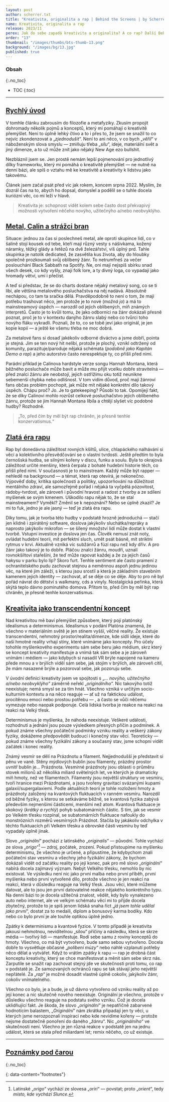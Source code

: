 ```yaml
---
layout: post
author: scherrer.txt
title: "Kreativita, originalita a rap | Behind the Screens | by Scherrer.txt"
name: Kreativita, originalita a rap
release: 2023/11
perex: Jak do sebe zapadá kreativita a originalita? A co rap? Další Behind the Screens! Držte si klobouky, we are going metaphysical!
order: "13"
thumbnail: "/images/thumbs/bts-thumb-13.png"
background: "/images/bg/13.jpg"
published: true
---
```


### Obsah
{:.no_toc}

* TOC
{:toc}

---

## [Rychlý úvod](#obsah)
V tomhle článku zabrousím do filozofie a metafyziky. Zkusím propojit dohromady několik pojmů a konceptů, který mi pomáhají o kreativitě přemýšlet. Není to úplně lehký čtivo a to i přes to, že jsem se snažil to co nejvíc zkondenzovat a „_zjednodušit_“. Není to ani něco, v co bych „_věřil_“ v náboženským slova smyslu — zmiňuju třeba „_sílu_“, ideje, materiální svět a jiný dimenze, a to už může znít jako nějaký New Age ezo bullshit.

Nezbláznil jsem se. Jen prostě nemám lepší pojmenování pro jednotlivý dílky frameworku, který mi pomáhá o kreativitě přemýšlet — ne nutně na denní bázi, ale spíš o vztahu mě ke kreativitě a kreativity k lidstvu jako takovému.

Článek jsem začal psát před víc jak rokem, koncem srpna 2022. Myslím, že dozrál čas na to, abych ho dopsal, domyslel a podělil se o tuhle docela kuriózní věc, co mi leží v hlavě.

> Kreativita je: schopnost vidět kolem sebe často dost překvapivý možnosti vytvoření něčeho novýho, užitečnýho a/nebo neobvyklýho.

## [Metal, Calin a strážci bran](#obsah)
Situace: jednou za čas si poslechneš metal, ale oproti skupince lidí, co v šalině stojí kousek od tebe, kteří mají různý vesty s nášivkama, kožený náramky, těžký glády a řetězů na dvě železářství, víš úplný prd. Tahle skupinka je natolik dedicated, že zasvětila kus života, aby do hloubky společně prozkoumali svůj oblíbený žánr. To netrumfneš za večer poslouchání Black Sabbath na Spotify. Ne, oni mají nejspíš sbírku snad všech desek, co kdy vyšly, znají folk lore, a ty divný loga, co vypadají jako hromady větví, umí i přečíst.

A teď si představ, že se do charts dostane nějaký metalový song, co se ti líbí, ale většina metalového posluchačstva na něj nadává. Absolutně nechápou, co tam ta sračka dělá. Pravděpodobně to není o tom, že mají potřebu trashovat něco, jen protože je to nové (_možná jo_) a má to mainstreamový úspěch — narozdíl od jejich oblíbených, míň známých interpretů. Často je to kvůli tomu, že jako odborníci na žánr dokázali přesně poznat, proč je to v kontextu danýho žánru slabý nebo co tvůrci toho novýho fláku vykradli. Poznali, že to, co se tobě jeví jako originál, je jen kopie kopií — a ještě ke všemu třeba ne moc dobrá.

Za metalové fans si dosaď jakékoliv odborné diváctvo a jsme dobří, pointa je stejná. Jim se ten nový hit nelíbí, protože je plochý, vznikl odtržený od komunity, parazituje/paroduje nějaká schémata (_podobně jako Kapitán Demo a rap_) a jeho autorstvo často nerespektuje ty, co přišli před nimi.

Parádní příklad je Calinova hardstyle verze songu Hannah Montana, která běžného posluchače může bavit a může mu přijít vcelku dobře stravitelná — před znalci žánru ale neobstojí, jejich ostřížímu oku totiž neunikne sebemenší chybka nebo odlišnost. V tom vidím důvod, proč mají žánroví fans občas problém pochopit, jak může mít nějaké konkrétní dílo takový úspěch. Chápu proč? Jo. Je to gatekeeping? Působí to tak. Opomíjejí fakt, že se díky Calinovi mohlo rozrůst celkové posluchačstvo jejich oblíbeného žánru, protože se jim Hannah Montana líbila a chtějí slyšet víc podobné hudby? Rozhodně.

> „To, před čím by měl být rap chráněn, je přesně tenhle konzervatismus.“

## [Zlatá éra rapu](#obsah)
Rap byl donedávna záležitost rovných kšiltů, ulice, chlapáckého nalhávání si věcí a kolektivního přesvědčování se o vlastní tvrdosti. Ještě předtím to byla černošská hudba, se silnými kořeny v discu, funku a soulu. Byla to okrajová záležitost určité menšiny, která čerpala z bohaté hudební historie těch, co přišli před nimi. V současnosti je to mainstream. Každý může být rapper — nehledě na background — a témat, která rap otevírá, je nekonečno. Výpověď doby, kritika společnosti a politiky, upozorňování na důležitost mentálního zdraví, ale samozřejmě pořád i nějaká ta vyčpělá pózovitost, rádoby-tvrdost, ale zároveň i původní hravost a radost z tvorby a ze sdílení myšlenek se svým kmenem. Uškodilo rapu nějak to, že se stal mainstreamem? Vyměkl? Změnil se k nepoznání? Nebo se úplně zkazil? Je mi to fuk, jedno je ale jasný — teď je zlatá éra rapu.

Díky tomu, jak je tvorba této hudby v podstatě hrozně jednoduchá — stačí jen klidně i zpirátěný software, doslova jakýkoliv sluchátka/repráky a naprosto jakýkoliv mikrofon — se šílený množství lidí může dostat k vlastní tvorbě. Vstupní investice je doslova jen čas. Člověk nemusí znát noty, ovládat hudební teorii, mít perfektní sluch, umět psát básně, mít striktní rytmus v krvi. Aktuálně vzniká víc subžánrů a fúzí rapu než kdy dřív. A pro žánr jako takový je to dobře. Pláčou znalci žánru, moudří, uznalí rovnokšiltoví stařešíni, že teď může rapovat každej a že za jejich časů hakysu v parku bylo líp? Skoro furt. Tenhle sentiment ale často pramení z ochranitelského pudu zachovat stejnou a neměnnou aspoň jednu jedinou věc, na které jim záleží, s kterou jsou srostlí a která je základním stavebním kamenem jejich identity — zachovat, ať se děje co se děje. Aby to pro ně byl pořád návrat do dětství s walkmany, cds a vinyly. Nostalgická peřinka, která skýtá teplo dávno pominutého domova. Přitom to, před čím by měl být rap chráněn, je přesně tenhle konzervatismus.

## [Kreativita jako transcendentní koncept](#obsah)
Nad kreativitou mě baví přemýšlet způsobem, který pojí platónský idealismus a determinismus.
Idealismus v podání Platóna znamená, že všechno v materiálním světě je jen stínem vyšší, věčné reality. Že existuje transcendentní, nehmotný prostor/realita/dimenze, kde sídlí ideje, které do naší hmotné reality vrhají stíny, které vnímáme jako koncepty. Pro účely tohohle myšlenkového experimentu sám sebe beru jako médium, skrz který se koncept kreativity manifestuje a vnímá tak sám sebe a je zároveň vnímám i médiem — jako kdybych si nasadil VR brýle napojené na kameru přede mnou a v brýlích viděl sám sebe, jak stojím v brýlích, ale zároveň cítil, že mám nasazené brýle a pozoroval sebe, jak pozoruju sebe.

V úvodní definici kreativity jsem ve spojitosti s „_… novýho, užitečnýho a/nebo neobvyklýho_“ záměrně neřekl „_originálního_“. Nic takovýho totiž neexistuje; nemá smysl se za tím hnát. Všechno vzniká v určitým socio-kulturním kontextu a na něco reaguje — ať už na faktickou událost, procítěnou emoci nebo prostou potřebu — , a často se vůči něčemu vymezuje nebo naopak podporuje. Celá lidská tvorba je reakce na reakci na reakci na Velký třesk.

Determinismus je myšlenka, že náhoda neexistuje. Veškeré události, rozhodnutí a jednání jsou pouze výsledkem přesných příčin a podmínek. A pokud známe všechny počáteční podmínky vzniku reality a veškerý zákony fyziky, dokážeme předpovědět budoucí i konečný stav věcí. Teoreticky — pokud známe všechny fyzikální zákony a současný stav, jsme schopni vidět začátek i konec reality.

Známý vesmír se dělí na Prázdnotu a filament. Nejjednodušší je představit si pěnu ve vaně. Stěny mýdlových bublin jsou filamenty, prázdný prostor uvnitř bublin je… Prázdnota. Vesmírné prázdnoty jsou oblasti o průměru stovek milionů až několika miliard světelných let, ve kterých je dramaticky míň hmoty, než ve filamentech. Filamenty jsou největší struktury ve vesmíru, tvoří hranice mezi Prázdnotami, a jsou tvořeny gravitací svázanými kupami galaxií/supergalaxiemi. Podle aktuálních teorií je tohle rozložení hmoty a prázdnoty založený na kvantových fluktuacích v ranném vesmíru. Narozdíl od běžné fyziky, s kterou se setkáváme běžně, se kvantová fyzika zabývá především nejmenšími částicemi, menšími než atom. Kvantová fluktuace je skokový (_krátký a rychlý_) pohyb subatomárních částic. S tím, jak se vesmír po Velkém třesku rozpínal, se subatomárních fluktuace nafoukly do monstrózních rozměrů vesmírných Prázdnot. Stačila by jakákoliv odchylka v těchto fluktuacích při Velkém třesku a obrovské části vesmíru by teď vypadaly úplně jinak.

Slovo „_originální_“ pochází z latinského „_originalis_“ — původní. Tohle vychází ze slova „_origo_“[^1] — zdroj, počátek, zrození. Pokud přistoupíme na myšlenku determinismu, že všechno je určené, a připustíme, že kdybychom znali počáteční stav vesmíru a všechny jeho fyzikální zákony, že bychom dokázali vidět od začátku reality po její konec, pak pro mě slovo „_originální_“ nabírá docela zajímavý význam. Nebýt Velkého třesku, nemohlo by nic existovat. Ve výsledku není nic jako první malba nebo první příběh, první myšlenka nebo první vytvořené dílo, protože všechno je jen reakcí na reakci, která v důsledku reaguje na Velký třesk. Jsou věci, které můžeme datovat, ale to jsou jen první datovatelné reakce nějakého konkrétního typu. Na denní bázi to je docela užitečná znalost, vědět, kdy bylo vynalezeno auto nebo internet, ale ve velkým schématu věcí mi to přijde docela zbytečný, protože to je spíš jenom lidská snaha říct „_já jsem tohle udělal jako první_“, dostat za to medaili, diplom a bonusový karma bodíky. Kdo nebo co bylo první je ale touhle optikou úplně jedno.

Zpátky k determinismu a kvantové fyzice. V tomto případě je kreativita jakousi nehmotnou, neviditelnou „silou“ příčiny a následku, která se skrze média — tvořivý lidi — manifestuje. Rodí sebe samu z roviny konceptů do hmoty. Všechno, co má být vytvořeno, bude samo sebou vytvořeno. Docela dobře to vysvětluje občasné „_políbení múzy_“ nebo náhlé vzplanutí potřeby něco dělat a vytvářet. Když to vrátím zpátky k rapu — rap je drobná část konceptu kreativity, který se chce manifestovat a měnit sám sebe skrz nás. Zarputile se snažit rap zachovat stejný jde ve skutečnosti proti tomu, co rap v podstatě je. Ze samozvaných ochránců rapu se tak stávají jeho největší nepřátelé. Za „_rap_“ je možné dosadit vlastně úplně cokoliv, jakýkoliv žánr, cokoliv vnímatelného.

Všechno co bylo, je a bude, je už dávno vytvořeno od vzniku reality až po její konec a nic skutečně nového neexistuje. Originální je všechno, protože v důsledku všechno reaguje na podstatu svého vzniku. Což je docela uklidňující fakt. Je škoda, že slovo „_originální_“ je nepatřičně zabarvené hodnotícím balastem, „_Originální_“ nám zkrátka připadají jen ty věci, u kterých jsme nerozpoznali inspiraci nebo kde nevidíme kořeny — protože nejsme dostatečně ponoření do daného „_žánru_“. Nic „_originálního_“ ve skutečnosti není. Všechno je jen různá reakce v podstatě jen na jednu událost, která se stala před miliardami let; remix něčeho, co už existuje.

---

## [Poznámky pod čarou](#obsah)
{:.no_toc}

{: data-content="footnotes"}
[^1]: Latinské „_origo_“ vychází ze slovesa „_oriri_“ — povstat; proto „_orient_“, tedy _místo, kde vychází Slunce_.
